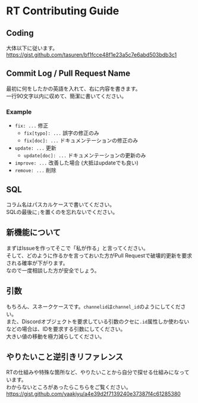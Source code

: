 # RT Contributing Guide
## Coding
大体以下に従います。  
https://gist.github.com/tasuren/bf1fcce48f1e23a5c7e6abd503bdb3c1
## Commit Log / Pull Request Name
最初に何をしたかの英語を入れて、右に内容を書きます。  
一行90文字以内に収めて、簡潔に書いてください。  
### Example
* `fix: ...` 修正
  * `fix[typo]: ...` 誤字の修正のみ
  * `fix[doc]: ...` ドキュメンテーションの修正のみ
* `update: ...` 更新
  * `update[doc]: ...` ドキュメンテーションの更新のみ
* `improve: ...` 改善した場合 (大抵はupdateでも良い)
* `remove: ...` 削除
## SQL
コラム名はパスカルケースで書いてください。  
SQLの最後に`;`を置くのを忘れないでください。
## 新機能について
まずはIssueを作ってそこで「私が作る」と言ってください。  
そして、どのように作るかを言っておいた方がPull Requestで破壊的更新を要求される確率が下がります。  
なので一度相談した方が安全でしょう。
## 引数
もちろん、スネークケースです。`channelid`は`channel_id`のようにしてください。  
また、Discordオブジェクトを要求している引数のクセに`.id`属性しか使わないなどの場合は、IDを要求する引数にしてください。  
大きい値の移動を極力減らしてください。
## やりたいこと逆引きリファレンス
RTの仕組みや特殊な箇所など、やりたいことから自分で探せる仕組みになっています。  
わからないところがあったらこちらをご覧ください。  
https://gist.github.com/yaakiyu/a4e39d2f7139240e37387f4c61285380

